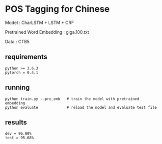 # POS Tagging for Chinese

Model : CharLSTM + LSTM + CRF

Pretrained Word Embedding : giga.100.txt

Data : CTB5

## requirements

```
python >= 3.6.3
pytorch = 0.4.1
```

## running

```
python train.py --pre_emb	# train the model with pretrained embedding
python evaluate 			# reload the model and evaluate test file
```

## results

```
dev = 96.00%
test = 95.68%
```

